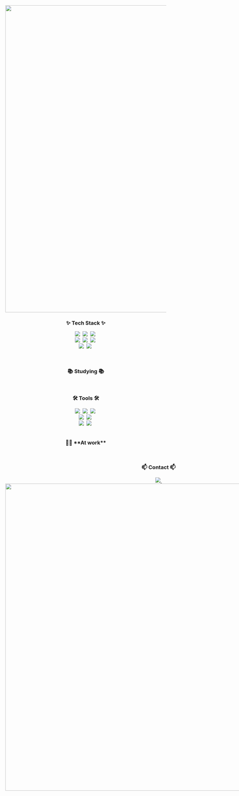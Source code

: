 <img src="https://capsule-render.vercel.app/api?type=waving&color=auto&height=150&section=header&text=&fontSize=90" style="width:100vw;" />

<div align="center">

</div>

<!--내용 부분-->
<h3 align="center">✨ Tech Stack ✨</h3>
<div align="center">
  <img src="https://img.shields.io/badge/react-20232a.svg?style=for-the-badge&logo=react&logoColor=61DAFB" />&nbsp
  <img src="https://img.shields.io/badge/javascript-F7DF1E.svg?style=for-the-badge&logo=javascript&logoColor=20232a" />&nbsp
  <img src="https://img.shields.io/badge/html5-E34F26.svg?style=for-the-badge&logo=html5&logoColor=white" />&nbsp
</div>

<div align="center">
  <img src="https://img.shields.io/badge/styled--components-DB7093?style=for-the-badge&logo=styled-components&logoColor=ffd35b" />&nbsp
  <img src="https://img.shields.io/badge/vue.js-4FC08D?style=for-the-badge&logo=vue.js&logoColor=white">&nbsp
  <img src="https://img.shields.io/badge/typescript-007ACC.svg?style=for-the-badge&logo=typescript&logoColor=white" />&nbsp
</div>

<div align="center">
  <img src="https://img.shields.io/badge/css3-1572B6.svg?style=for-the-badge&logo=css3&logoColor=white" />&nbsp
  <img src="https://img.shields.io/badge/jquery-0769AD.svg?style=for-the-badge&logo=jquery&logoColor=white" />&nbsp
</div>



<br>

<div align="center">
<!--   <img src="https://img.shields.io/badge/python-3670A0?style=for-the-badge&logo=python&logoColor=ffdd54" />&nbsp
  <img src="https://img.shields.io/badge/pandas-150458.svg?style=for-the-badge&logo=pandas&logoColor=white" />&nbsp
  <img src="https://img.shields.io/badge/numpy-4d77cf.svg?style=for-the-badge&logo=numpy&logoColor=white" />&nbsp
  <img src="https://img.shields.io/badge/Matplotlib-11557c.svg?style=for-the-badge&logo=Matplotlib&logoColor=white" />&nbsp -->
</div>

<br>

<h3 align="center">📚 Studying 📚</h3>
<div align="center">  
<!--   <img src="https://img.shields.io/badge/React%20Query-FF4154?style=for-the-badge&logo=react%20query&logoColor=white" />&nbsp
<!--   <img src="https://img.shields.io/badge/Recoil-3578E5?style=for-the-badge&logo=recoil&logoColor=white" />&nbsp -->
</div>

<br>

<h3 align="center">🛠 Tools 🛠</h3>
<div align="center">
  <img src="https://img.shields.io/badge/git-F05033.svg?style=for-the-badge&logo=git&logoColor=white" />&nbsp
  <img src="https://img.shields.io/badge/github-181717.svg?style=for-the-badge&logo=github&logoColor=white" />&nbsp
  <img src="https://img.shields.io/badge/Notion-F3F3F3.svg?style=for-the-badge&logo=notion&logoColor=black" />&nbsp
</div>

<div align="center">
  <img src="https://img.shields.io/badge/adobe%20photoshop-08253c.svg?style=for-the-badge&logo=adobe%20photoshop&logoColor=37abff" />&nbsp
  <img src="https://img.shields.io/badge/figma-F24E1E.svg?style=for-the-badge&logo=figma&logoColor=white" />&nbsp
</div>

<div align="center">
  <img src="https://img.shields.io/badge/VSCode-2F80ED.svg?style=for-the-badge&logo=visual-studio-code&logoColor=22ABF3" />&nbsp
  <img src="https://img.shields.io/badge/postman-FF6C37.svg?style=for-the-badge&logo=postman&logoColor=22ABF3" />&nbsp
<!--   <img src="https://img.shields.io/badge/jupyter-2C2C32.svg?style=for-the-badge&logo=jupyter&logoColor=F37726" />&nbsp -->
<!--   <img src="https://img.shields.io/badge/Colab-2C2C32.svg?style=for-the-badge&logo=googlecolab&logoColor=F9AB00" />&nbsp -->
</div>

<br>

<div align="center">
<!--   ![Anurag's GitHub stats](https://github-readme-stats.vercel.app/api?username=borimomSoyeon&hide=contribs,prs&show_icons=true&theme=테마) -->
</div>

<h3 align="center">👨‍💻 **At work**</h3>

<div align="center> ([@borimomSoyeon](https://github.com/adorablesynny))</div>
 
<img src="https://ghchart.rshah.org/adorablesynny" style="width: 100vw;" />

<br>

<h3 align="center">📫 Contact 📫</h3>
<div align="center">
  <a href="#3">
<!--     <img src="https://img.shields.io/badge/Velog-1EBC8F?style=for-the-badge&logo=velog&logoColor=white" />&nbsp -->
  </a>
  <a href="#">
    <img
      src="https://img.shields.io/badge/adorablesynny@gmail.com-D14836?style=for-the-badge&logo=gmail&logoColor=white"/>&nbsp
  </a>
</div>


<img src="https://capsule-render.vercel.app/api?type=waving&color=auto&height=150&section=footer&text=&fontSize=90" style="width:100vw;" />
